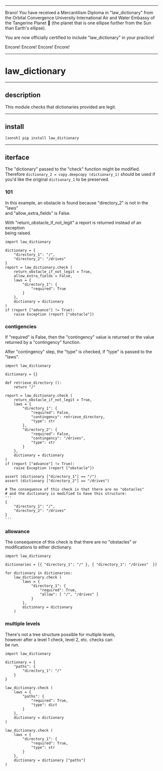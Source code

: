 




******

Bravo!  You have received a Mercantilism Diploma in "law_dictionary" from   
the Orbital Convergence University International Air and Water 
Embassy of the Tangerine Planet 🍊 (the planet that is one ellipse further from
the Sun than Earth's ellipse).

You are now officially certified to include "law_dictionary" in your practice!

Encore! Encore! Encore! Encore!

******


# law_dictionary

---

## description   
This module checks that dictionaries provided are legit.  

---		
		
## install
`[xonsh] pip install law_dictionary`

---

## iterface
The "dictionary" passed to the "check" function might be modified.    
Therefore `dictionary_2 = copy.deepcopy (dictionary_1)` should be used
if you'd like the original `dictionary_1` to be preserved.    


### 101 
In this example, an obstacle is found because "directory_2" is not in the "laws"   
and "allow_extra_fields" is False.   

With "return_obstacle_if_not_legit" a report is returned instead of an exception   
being raised.  

```
import law_dictionary

dictionary = {
	"directory_1": "/",
	"directory_2": "/drives"
}
report = law_dictionary.check (
	return_obstacle_if_not_legit = True,
	allow_extra_fields = False,
	laws = {
		"directory_1": {
			"required": True
		}
	},
	dictionary = dictionary
)
if (report ["advance"] != True):
	raise Exception (report ["obstacle"])	
```


### contigencies   
If "required" is False, then the "contingency" value is returned
or the value returned by a "contingency" function.

After "contingency" step, the "type" is checked,
if "type" is passed to the "laws".

```
import law_dictionary

dictionary = {}

def retrieve_directory ():
	return "/"

report = law_dictionary.check (	
	return_obstacle_if_not_legit = True,
	laws = {
		"directory_1": {
			"required": False,
			"contingency": retrieve_directory,
			"type": str
		},
		"directory_2": {
			"required": False,
			"contingency": "/drives",
			"type": str
		}
	},
	dictionary = dictionary
)
if (report ["advance"] != True):
	raise Exception (report ["obstacle"])	

assert (dictionary ["directory_1"] == "/")
assert (dictionary ["directory_2"] == "/drives")

# The consequence of this check is that there are no "obstacles"
# and the dictionary is modified to have this structure:
'''
{
	"directory_1": "/",
	"directory_2": "/drives"
}
'''
```


### allowance
The consequence of this check is that there are no "obstacles" or modifications
to either dictionary.

```
import law_dictionary

dictionaries = [{ "directory_1": "/" }, { "directory_1": "/drives"  }]

for dictionary in dictionaries:
	law_dictionary.check (	
		laws = {
			"directory_1": {
				"required": True,
				"allow": [ "/", "/drives" ]
			}
		},
		dictionary = dictionary
	)
```


### multiple levels
There's not a tree structure possible for multiple levels,   
however after a level 1 check, level 2, etc. checks can    
be run.  

```
import law_dictionary

dictionary = { 
	"paths": {
		"directory_1": "/" 
	}
}	
	
law_dictionary.check (	
	laws = {
		"paths": {
			"required": True,
			"type": dict
		}
	},
	dictionary = dictionary
)

law_dictionary.check (	
	laws = {
		"directory_1": {
			"required": True,
			"type": str
		}
	},
	dictionary = dictionary ["paths"]
)
```